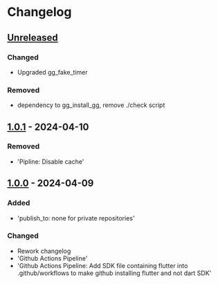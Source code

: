 # Changelog

## [Unreleased]

### Changed

- Upgraded gg_fake_timer

### Removed

- dependency to gg_install_gg, remove ./check script

## [1.0.1] - 2024-04-10

### Removed

- 'Pipline: Disable cache'

## [1.0.0] - 2024-04-09

### Added

- 'publish_to: none for private repositories'

### Changed

- Rework changelog
- 'Github Actions Pipeline'
- 'Github Actions Pipeline: Add SDK file containing flutter into .github/workflows to make github installing flutter and not dart SDK'

[Unreleased]: https://github.com/inlavigo/gg_supply_chain/compare/1.0.1...HEAD
[1.0.1]: https://github.com/inlavigo/gg_supply_chain/compare/1.0.0...1.0.1
[1.0.0]: https://github.com/inlavigo/gg_supply_chain/tag/%tag
